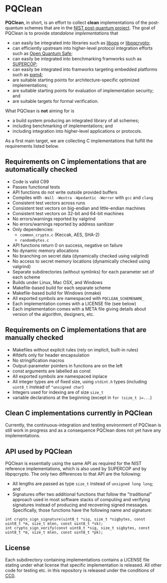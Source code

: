 # PQClean

**PQClean**, in short, is an effort to collect **clean** implementations of the post-quantum
schemes that are in the 
[NIST post-quantum project](https://csrc.nist.gov/projects/post-quantum-cryptography).
The goal of PQClean is to provide *standalone implementations* that 
* can easily be integrated into libraries such as [liboqs](https://openquantumsafe.org/#liboqs) or [libpqcrypto](https://libpqcrypto.org/);
* can efficiently upstream into higher-level protocol integration efforts such as [Open Quantum Safe](https://openquantumsafe.org/#integrations);
* can easily be integrated into benchmarking framworks such as [SUPERCOP](https://bench.cr.yp.to/supercop.shtml);
* can easily be integrated into framworks targeting embedded platforms such as [pqm4](https://github.com/mupq/pqm4);
* are suitable starting points for architecture-specific optimized implementations;
* are suitable starting points for evaluation of implementation security; and
* are suitable targets for formal verification.

What PQClean is **not** aiming for is
* a build system producing an integrated library of all schemes;
* including benchmarking of implementations; and
* including integration into higher-level applications or protocols.

As a first main target, we are collecting C implementations that fulfill the requirements
listed below. 

## Requirements on C implementations that are automatically checked

* Code is valid C99
* Passes functional tests
* API functions do not write outside provided buffers
* Compiles with `-Wall -Wextra -Wpedantic -Werror` with `gcc` and `clang`
* Consistent test vectors across runs
* Consistent test vectors on big-endian and little-endian machines
* Consistent test vectors on 32-bit and 64-bit machines
* No errors/warnings reported by valgrind
* No errors/warnings reported by address sanitizer
* Only dependencies:
  * `common_crypto.c` (Keccak, AES, SHA-2)
  * `randombytes.c`
* API functions return 0 on success, negative on failure
* No dynamic memory allocations
* No branching on secret data (dynamically checked using valgrind)
* No access to secret memory locations (dynamically checked using valgrind)
* Separate subdirectories (without symlinks) for each parameter set of each scheme
* Builds under Linux, Mac OSX, and Windows
* Makefile-based build for each separate scheme
* Makefile-based build for Windows (nmake)
* All exported symbols are namespaced with `PQCLEAN_SCHEMENAME_`
* Each implementation comes with a LICENSE file (see below)
* Each implementation comes with a META file giving details about version of the algorithm, designers, etc.


## Requirements on C implementations that are manually checked

* Makefiles without explicit rules (rely on implicit, built-in rules)
* #ifdefs only for header encapsulation
* No stringification macros
* Output-parameter pointers in functions are on the left
* const arguments are labelled as const
* All exported symbols are namespaced inplace
* All integer types are of fixed size, using `stdint.h` types (including `uint8_t` instead of `"unsigned char`)
* Integers used for indexing are of size `size_t`
* variable declarations at the beginning (except in `for (size_t i=...`)


## Clean C implementations currently in PQClean

Currently, the continuous-integration and testing environment of PQClean is still work in progress 
and as a consequence PQClean does not yet have any implementations.

<!--
 Currently, PQClean includes clean C implementations of the following KEMs:

 * [Kyber-512](https://pq-crystals.org/kyber/)
 * [Kyber-768](https://pq-crystals.org/kyber/)
 * [Kyber-1024](https://pq-crystals.org/kyber/)

 Currently, PQClean includes clean C implementations of the following signature schemes:

 * [Dilithium-III](https://pq-crystals.org/dilithium/)
-->

## API used by PQClean

PQClean is essentially using the same API as required for the NIST reference implementations, 
which is also used by SUPERCOP and by libpqcrypto. The only two differences to that API are
the following:
* All lengths are passed as type `size_t` instead of `unsigned long long`; and
* Signatures offer two additional functions that follow the "traditional" approach used
in most software stacks of computing and verifying signatures instead of producing and
recovering signed messages. Specifically, those functions have the following name and signature:

```
int crypto_sign_signature(uint8_t *sig, size_t *sigbytes, const uint8_t *m, size_t mlen, const uint8_t *sk);
int crypto_sign_verify(const uint8_t *sig, size_t sigbytes, const uint8_t *m, size_t mlen, const uint8_t *pk);
```

## License

Each subdirectory containing implementations contains a LICENSE file stating under what license
that specific implementation is released. All other code for testing etc. in this repository
is released under the conditions of [CC0](http://creativecommons.org/publicdomain/zero/1.0/).

